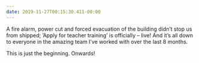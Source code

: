 ```yaml
---
date: 2019-11-27T00:15:30.411-00:00
---
```

A fire alarm, power cut and forced evacuation of the building didn’t stop us from shipped; ’Apply for teacher training’ is officially – live! And it’s all down to everyone in the amazing team I’ve worked with over the last 8 months.

This is just the beginning. Onwards!
